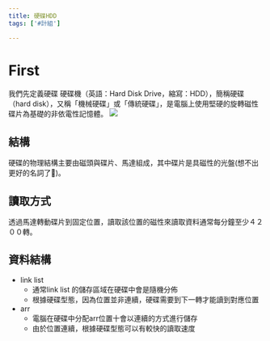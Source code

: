 ```yaml
---
title: 硬碟HDD
tags: ['#計組']

---
```


# First 
我們先定義硬碟
硬碟機（英語：Hard Disk Drive，縮寫：HDD），簡稱硬碟（hard disk），又稱「機械硬碟」或「傳統硬碟」，是電腦上使用堅硬的旋轉磁性碟片為基礎的非依電性記憶體。
![](image/S1p85jn-a.png)
## 結構
硬碟的物理結構主要由磁頭與碟片、馬達組成，其中碟片是具磁性的光盤(想不出更好的名詞了🤣)。
## 讀取方式
透過馬達轉動碟片到固定位置，讀取該位置的磁性來讀取資料通常每分鐘至少４２００轉。
## 資料結構
- link list 
    - 通常link list 的儲存區域在硬碟中會是隨機分佈
    - 根據硬碟型態，因為位置並非連續，硬碟需要到下一轉才能讀到對應位置
- arr
    - 電腦在硬碟中分配arr位置十會以連續的方式進行儲存
    - 由於位置連續，根據硬碟型態可以有較快的讀取速度 
